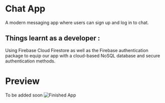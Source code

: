# Chat App
A modern messaging app where users can sign up and log in to chat.


## Things learnt as a developer :

Using Firebase Cloud Firestore as well as the Firebase authentication package to equip our app with a cloud-based NoSQL database and secure authentication methods.


# Preview
To be added soon
![Finished App]()

